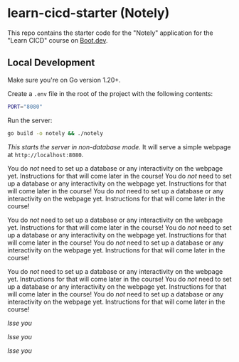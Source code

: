 # learn-cicd-starter (Notely)

This repo contains the starter code for the "Notely" application for the "Learn CICD" course on [Boot.dev](https://boot.dev).

## Local Development

Make sure you're on Go version 1.20+.

Create a `.env` file in the root of the project with the following contents:

```bash
PORT="8080"
```

Run the server:

```bash
go build -o notely && ./notely
```

*This starts the server in non-database mode.* It will serve a simple webpage at `http://localhost:8080`.

You do *not* need to set up a database or any interactivity on the webpage yet. Instructions for that will come later in the course!
You do *not* need to set up a database or any interactivity on the webpage yet. Instructions for that will come later in the course!
You do *not* need to set up a database or any interactivity on the webpage yet. Instructions for that will come later in the course!

You do *not* need to set up a database or any interactivity on the webpage yet. Instructions for that will come later in the course!
You do *not* need to set up a database or any interactivity on the webpage yet. Instructions for that will come later in the course!
You do *not* need to set up a database or any interactivity on the webpage yet. Instructions for that will come later in the course!

You do *not* need to set up a database or any interactivity on the webpage yet. Instructions for that will come later in the course!
You do *not* need to set up a database or any interactivity on the webpage yet. Instructions for that will come later in the course!
You do *not* need to set up a database or any interactivity on the webpage yet. Instructions for that will come later in the course!

*Isse you*

*Isse you*

*Isse you*

